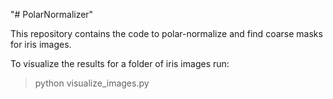 "# PolarNormalizer" 

This repository contains the code to polar-normalize and find coarse masks for iris images.

To visualize the results for a folder of iris images run:

> python visualize_images.py 
